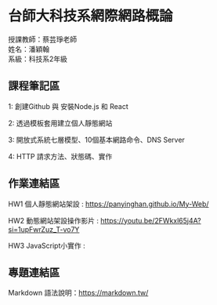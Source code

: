 # 台師大科技系網際網路概論 
授課教師：蔡芸琤老師   
姓名：潘穎翰   
系級：科技系2年級  

## 課程筆記區  
  1: 創建Github 與 安裝Node.js 和 React
  
  2: 透過模板套用建立個人靜態網站

  3: 開放式系統七層模型、10個基本網路命令、DNS Server

  4: HTTP 請求方法、狀態碼、實作
## 作業連結區  
 HW1 個人靜態網站架設 : https://panyinghan.github.io/My-Web/

 HW2 動態網站架設操作影片 : https://youtu.be/2FWkxl65j4A?si=1upFwrZuz_T-vo7Y

 HW3 JavaScript小實作 : 
 
## 專題連結區

Markdown 語法說明：https://markdown.tw/
